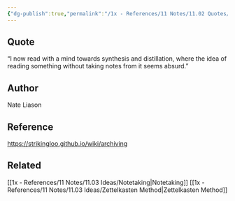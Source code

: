 ```yaml
---
{"dg-publish":true,"permalink":"/1x - References/11 Notes/11.02 Quotes/Notetaking - Nate Liason/","title":"Notetaking - Nate Liason","noteIcon":"","created":"2022-11-08T22:18:07.000+03:00","updated":"2024-02-14T20:18:40.173+03:00"}
---
```



## Quote
“I now read with a mind towards synthesis and distillation, where the idea of reading something without taking notes from it seems absurd.”

## Author
Nate Liason

## Reference
https://strikingloo.github.io/wiki/archiving

## Related
[[1x - References/11 Notes/11.03 Ideas/Notetaking\|Notetaking]]
[[1x - References/11 Notes/11.03 Ideas/Zettelkasten Method\|Zettelkasten Method]]
